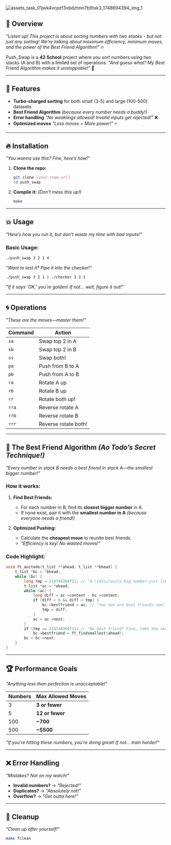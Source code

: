 
![assets_task_01jwk4vcpzf3vbdztmn7b9txk3_1748694394_img_1](https://github.com/user-attachments/assets/a5b382b6-87c6-4bf3-8036-e2bb414c7494)


## 🎯 **Overview**  
*"Listen up! This project is about sorting numbers with two stacks - but not just any sorting! We're talking about maximum efficiency, minimum moves, and the power of the Best Friend Algorithm!"* 🔥  

Push_Swap is a **42 School** project where you sort numbers using two stacks (A and B) with a limited set of operations. *"And guess what? My Best Friend Algorithm makes it unstoppable!"* 💪  

---

## 🚀 **Features**  
- **Turbo-charged sorting** for both small (3-5) and large (100-500) datasets  
- **Best Friend Algorithm** *(because every number needs a buddy!)* 
- **Error handling** *"No weaklings allowed! Invalid inputs get rejected!"* ❌  
- **Optimized moves** *"Less moves = More power!"* ⚡  

---

## 🔥 **Installation**  
*"You wanna use this? Fine, here’s how!"*  

1. **Clone the repo:**  
   ```bash
   git clone [your-repo-url]
   cd push_swap
   ```
2. **Compile it:** *(Don’t mess this up!)*  
   ```bash
   make
   ```

---

## 💥 **Usage**  
*"Here’s how you run it, but don’t waste my time with bad inputs!"*  

### Basic Usage:  
```bash
./push_swap 3 2 1 4
```
*"Want to test it? Pipe it into the checker!"*  
```bash
./push_swap 3 2 1 | ./checker 3 2 1
```
*"If it says ‘OK,’ you’re golden! If not… well, figure it out!"*  

---

## 🌀 **Operations**  
*"These are the moves—master them!"*  

| Command | Action |  
|---------|--------|  
| `sa`    | Swap top 2 in A |  
| `sb`    | Swap top 2 in B |  
| `ss`    | Swap both! |  
| `pa`    | Push from B to A |  
| `pb`    | Push from A to B |  
| `ra`    | Rotate A up |  
| `rb`    | Rotate B up |  
| `rr`    | Rotate both up! |  
| `rra`   | Reverse rotate A |  
| `rrb`   | Reverse rotate B |  
| `rrr`   | Reverse rotate both! |  

---

## 🤝 **The Best Friend Algorithm** *(Ao Todo’s Secret Technique!)*  
*"Every number in stack B needs a best friend in stack A—the smallest bigger number!"*  

### How it works:  
1. **Find Best Friends:**  
   - For each number in B, find its **closest bigger number** in A.  
   - If none exist, pair it with the **smallest number in A** *(because everyone needs a friend!)*  

2. **Optimized Pushing:**  
   - Calculate the **cheapest move** to reunite best friends.  
   - *"Efficiency is key! No wasted moves!"*  

### Code Highlight:  
```c
void ft_aoitodo(t_list **ahead, t_list **bhead) {
    t_list *bc = *bhead;
    while (bc) {
        long tmp = 214748364711; // "A ridiculously big number—just like my cursed energy!"
        t_list *ac = *ahead;
        while (ac) {
            long diff = ac->content - bc->content;
            if (diff > 0 && diff < tmp) {
                bc->bestfriend = ac; // "You two are best friends now!"
                tmp = diff;
            }
            ac = ac->next;
        }
        if (tmp == 214748364711) // "No best friend? Fine, take the smallest!"
            bc->bestfriend = ft_findsmallest(ahead);
        bc = bc->next;
    }
}
```

---

## 🏆 **Performance Goals**  
*"Anything less than perfection is unacceptable!"*  

| Numbers | Max Allowed Moves |  
|---------|------------------|  
| 3       | **3 or fewer** |  
| 5       | **12 or fewer** |  
| 100     | **~700** |  
| 500     | **~5500** |  

*"If you’re hitting these numbers, you’re doing great! If not… train harder!"*  

---

## ❌ **Error Handling**  
*"Mistakes? Not on my watch!"*  
- **Invalid numbers?** → *"Rejected!"*  
- **Duplicates?** → *"Absolutely not!"*  
- **Overflow?** → *"Get outta here!"*  

---

## 🧹 **Cleanup**  
*"Clean up after yourself!"*  
```bash
make fclean
```
